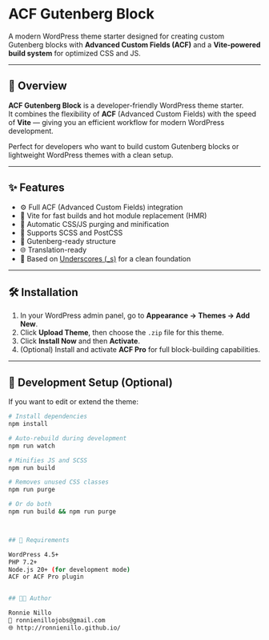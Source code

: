 # ACF Gutenberg Block

A modern WordPress theme starter designed for creating custom Gutenberg blocks with **Advanced Custom Fields (ACF)** and a **Vite-powered build system** for optimized CSS and JS.

---

## 🧩 Overview

**ACF Gutenberg Block** is a developer-friendly WordPress theme starter.  
It combines the flexibility of **ACF** (Advanced Custom Fields) with the speed of **Vite** — giving you an efficient workflow for modern WordPress development.

Perfect for developers who want to build custom Gutenberg blocks or lightweight WordPress themes with a clean setup.

---

## ✨ Features

- ⚙️ Full ACF (Advanced Custom Fields) integration  
- 🚀 Vite for fast builds and hot module replacement (HMR)  
- 🧹 Automatic CSS/JS purging and minification  
- 🎨 Supports SCSS and PostCSS  
- 🧩 Gutenberg-ready structure  
- 🌐 Translation-ready  
- 🧱 Based on [Underscores (_s)](https://underscores.me/) for a clean foundation  

---

## 🛠️ Installation

1. In your WordPress admin panel, go to **Appearance → Themes → Add New**.  
2. Click **Upload Theme**, then choose the `.zip` file for this theme.  
3. Click **Install Now** and then **Activate**.  
4. (Optional) Install and activate **ACF Pro** for full block-building capabilities.

---

## 🧰 Development Setup (Optional)

If you want to edit or extend the theme:

```bash
# Install dependencies
npm install

# Auto-rebuild during development
npm run watch 

# Minifies JS and SCSS
npm run build 

# Removes unused CSS classes
npm run purge 

# Or do both
npm run build && npm run purge



## 🧾 Requirements

WordPress 4.5+
PHP 7.2+
Node.js 20+ (for development mode)
ACF or ACF Pro plugin


## 🧑‍💻 Author

Ronnie Nillo
📧 ronnienillojobs@gmail.com
🌐 http://ronnienillo.github.io/


